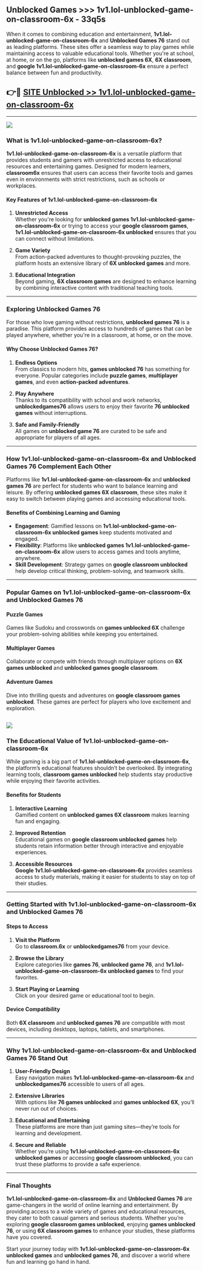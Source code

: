 ## Unblocked Games >>> 1v1.lol-unblocked-game-on-classroom-6x - 33q5s 

When it comes to combining education and entertainment, **1v1.lol-unblocked-game-on-classroom-6x** and **Unblocked Games 76** stand out as leading platforms. These sites offer a seamless way to play games while maintaining access to valuable educational tools. Whether you're at school, at home, or on the go, platforms like **unblocked games 6X**, **6X classroom**, and **google 1v1.lol-unblocked-game-on-classroom-6x** ensure a perfect balance between fun and productivity.
## 👉🔴 [SITE Unblocked >> 1v1.lol-unblocked-game-on-classroom-6x](http://unblockedgames.edu.pl?title=1v1.lol-unblocked-game-on-classroom-6x&ref=24J)
---
<a href="http://unblockedgames.edu.pl?title=1v1.lol-unblocked-game-on-classroom-6x&ref=24J/"><img src="https://github.com/user-attachments/assets/438f12ca-57a4-47a3-8ead-c64da593a1e5"/></a>
### What is 1v1.lol-unblocked-game-on-classroom-6x?  

**1v1.lol-unblocked-game-on-classroom-6x** is a versatile platform that provides students and gamers with unrestricted access to educational resources and entertaining games. Designed for modern learners, **classroom6x** ensures that users can access their favorite tools and games even in environments with strict restrictions, such as schools or workplaces.  

#### Key Features of 1v1.lol-unblocked-game-on-classroom-6x  

1. **Unrestricted Access**  
   Whether you're looking for **unblocked games 1v1.lol-unblocked-game-on-classroom-6x** or trying to access your **google classroom games**, **1v1.lol-unblocked-game-on-classroom-6x unblocked** ensures that you can connect without limitations.  

2. **Game Variety**  
   From action-packed adventures to thought-provoking puzzles, the platform hosts an extensive library of **6X unblocked games** and more.  

3. **Educational Integration**  
   Beyond gaming, **6X classroom games** are designed to enhance learning by combining interactive content with traditional teaching tools.  



---

### Exploring Unblocked Games 76  

For those who love gaming without restrictions, **unblocked games 76** is a paradise. This platform provides access to hundreds of games that can be played anywhere, whether you're in a classroom, at home, or on the move.  

#### Why Choose Unblocked Games 76?  

1. **Endless Options**  
   From classics to modern hits, **games unblocked 76** has something for everyone. Popular categories include **puzzle games**, **multiplayer games**, and even **action-packed adventures**.  

2. **Play Anywhere**  
   Thanks to its compatibility with school and work networks, **unblockedgames76** allows users to enjoy their favorite **76 unblocked games** without interruptions.  

3. **Safe and Family-Friendly**  
   All games on **unblocked game 76** are curated to be safe and appropriate for players of all ages.  

---

### How 1v1.lol-unblocked-game-on-classroom-6x and Unblocked Games 76 Complement Each Other  

Platforms like **1v1.lol-unblocked-game-on-classroom-6x** and **unblocked games 76** are perfect for students who want to balance learning and leisure. By offering **unblocked games 6X classroom**, these sites make it easy to switch between playing games and accessing educational tools.  

#### Benefits of Combining Learning and Gaming  

- **Engagement**: Gamified lessons on **1v1.lol-unblocked-game-on-classroom-6x unblocked games** keep students motivated and engaged.  
- **Flexibility**: Platforms like **unblocked games 1v1.lol-unblocked-game-on-classroom-6x** allow users to access games and tools anytime, anywhere.  
- **Skill Development**: Strategy games on **google classroom unblocked** help develop critical thinking, problem-solving, and teamwork skills.  

---

### Popular Games on 1v1.lol-unblocked-game-on-classroom-6x and Unblocked Games 76  

#### Puzzle Games  

Games like Sudoku and crosswords on **games unblocked 6X** challenge your problem-solving abilities while keeping you entertained.  

#### Multiplayer Games  

Collaborate or compete with friends through multiplayer options on **6X games unblocked** and **unblocked games google classroom**.  

#### Adventure Games  

Dive into thrilling quests and adventures on **google classroom games unblocked**. These games are perfect for players who love excitement and exploration.  

<a href="http://download.freeplayer.one?title=1v1.lol-unblocked-game-on-classroom-6x&ref=23D/"><img src="https://github.com/user-attachments/assets/fe0c3e91-c8e1-489c-acf0-e2f614c12fb8"/></a>
---

### The Educational Value of 1v1.lol-unblocked-game-on-classroom-6x  

While gaming is a big part of **1v1.lol-unblocked-game-on-classroom-6x**, the platform’s educational features shouldn’t be overlooked. By integrating learning tools, **classroom games unblocked** help students stay productive while enjoying their favorite activities.  

#### Benefits for Students  

1. **Interactive Learning**  
   Gamified content on **unblocked games 6X classroom** makes learning fun and engaging.  

2. **Improved Retention**  
   Educational games on **google classroom unblocked games** help students retain information better through interactive and enjoyable experiences.  

3. **Accessible Resources**  
   **Google 1v1.lol-unblocked-game-on-classroom-6x** provides seamless access to study materials, making it easier for students to stay on top of their studies.  

---

### Getting Started with 1v1.lol-unblocked-game-on-classroom-6x and Unblocked Games 76  

#### Steps to Access  

1. **Visit the Platform**  
   Go to **classroom.6x** or **unblockedgames76** from your device.  

2. **Browse the Library**  
   Explore categories like **games 76**, **unblocked game 76**, and **1v1.lol-unblocked-game-on-classroom-6x unblocked games** to find your favorites.  

3. **Start Playing or Learning**  
   Click on your desired game or educational tool to begin.  

#### Device Compatibility  

Both **6X classroom** and **unblocked games 76** are compatible with most devices, including desktops, laptops, tablets, and smartphones.  

---

### Why 1v1.lol-unblocked-game-on-classroom-6x and Unblocked Games 76 Stand Out  

1. **User-Friendly Design**  
   Easy navigation makes **1v1.lol-unblocked-game-on-classroom-6x** and **unblockedgames76** accessible to users of all ages.  

2. **Extensive Libraries**  
   With options like **76 games unblocked** and **games unblocked 6X**, you’ll never run out of choices.  

3. **Educational and Entertaining**  
   These platforms are more than just gaming sites—they’re tools for learning and development.  

4. **Secure and Reliable**  
   Whether you’re using **1v1.lol-unblocked-game-on-classroom-6x unblocked games** or accessing **google classroom unblocked**, you can trust these platforms to provide a safe experience.  

---

### Final Thoughts  

**1v1.lol-unblocked-game-on-classroom-6x** and **Unblocked Games 76** are game-changers in the world of online learning and entertainment. By providing access to a wide variety of games and educational resources, they cater to both casual gamers and serious students. Whether you’re exploring **google classroom games unblocked**, enjoying **games unblocked 76**, or using **6X classroom games** to enhance your studies, these platforms have you covered.  

Start your journey today with **1v1.lol-unblocked-game-on-classroom-6x unblocked games** and **unblocked games 76**, and discover a world where fun and learning go hand in hand.  
